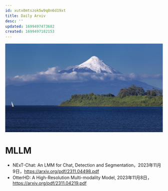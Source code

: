 ```yaml
---
id: xutx0mtszok5w9q8n6d19xt
title: Daily Arxiv
desc: ''
updated: 1699497473682
created: 1699497182153
---
```



![图 0](assets/images/cc414f0cf3d4025af5df1a8f950208845b69deb84a4938c59342c746718d46d1.png)  


# MLLM

* NExT-Chat: An LMM for Chat, Detection and Segmentation，2023年11月9日，https://arxiv.org/pdf/2311.04498.pdf
* OtterHD: A High-Resolution Multi-modality Model, 2023年11月8日，https://arxiv.org/pdf/2311.04219.pdf


